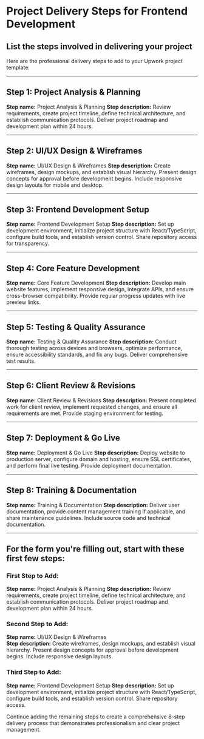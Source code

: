 # Project Delivery Steps for Frontend Development

## List the steps involved in delivering your project

Here are the professional delivery steps to add to your Upwork project template:

---

## Step 1: Project Analysis & Planning
**Step name:** Project Analysis & Planning
**Step description:** Review requirements, create project timeline, define technical architecture, and establish communication protocols. Deliver project roadmap and development plan within 24 hours.

---

## Step 2: UI/UX Design & Wireframes
**Step name:** UI/UX Design & Wireframes
**Step description:** Create wireframes, design mockups, and establish visual hierarchy. Present design concepts for approval before development begins. Include responsive design layouts for mobile and desktop.

---

## Step 3: Frontend Development Setup
**Step name:** Frontend Development Setup
**Step description:** Set up development environment, initialize project structure with React/TypeScript, configure build tools, and establish version control. Share repository access for transparency.

---

## Step 4: Core Feature Development
**Step name:** Core Feature Development
**Step description:** Develop main website features, implement responsive design, integrate APIs, and ensure cross-browser compatibility. Provide regular progress updates with live preview links.

---

## Step 5: Testing & Quality Assurance
**Step name:** Testing & Quality Assurance
**Step description:** Conduct thorough testing across devices and browsers, optimize performance, ensure accessibility standards, and fix any bugs. Deliver comprehensive test results.

---

## Step 6: Client Review & Revisions
**Step name:** Client Review & Revisions
**Step description:** Present completed work for client review, implement requested changes, and ensure all requirements are met. Provide staging environment for testing.

---

## Step 7: Deployment & Go Live
**Step name:** Deployment & Go Live
**Step description:** Deploy website to production server, configure domain and hosting, ensure SSL certificates, and perform final live testing. Provide deployment documentation.

---

## Step 8: Training & Documentation
**Step name:** Training & Documentation
**Step description:** Deliver user documentation, provide content management training if applicable, and share maintenance guidelines. Include source code and technical documentation.

---

## For the form you're filling out, start with these first few steps:

### First Step to Add:
**Step name:** Project Analysis & Planning
**Step description:** Review requirements, create project timeline, define technical architecture, and establish communication protocols. Deliver project roadmap and development plan within 24 hours.

### Second Step to Add:
**Step name:** UI/UX Design & Wireframes  
**Step description:** Create wireframes, design mockups, and establish visual hierarchy. Present design concepts for approval before development begins. Include responsive design layouts.

### Third Step to Add:
**Step name:** Frontend Development Setup
**Step description:** Set up development environment, initialize project structure with React/TypeScript, configure build tools, and establish version control. Share repository access.

Continue adding the remaining steps to create a comprehensive 8-step delivery process that demonstrates professionalism and clear project management.